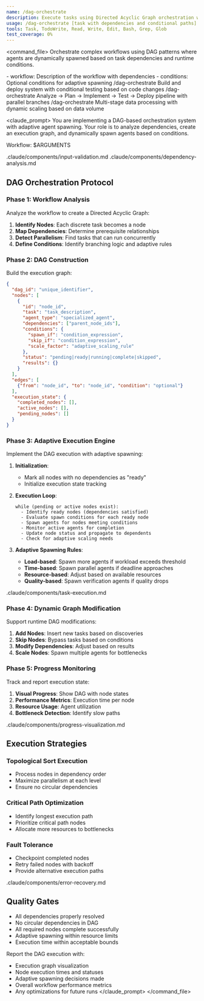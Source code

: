 ```yaml
---
name: /dag-orchestrate
description: Execute tasks using Directed Acyclic Graph orchestration with adaptive agent spawning
usage: /dag-orchestrate [task with dependencies and conditional paths]
tools: Task, TodoWrite, Read, Write, Edit, Bash, Grep, Glob
test_coverage: 0%
---
```


<command_file>
<purpose>
Orchestrate complex workflows using DAG patterns where agents are dynamically spawned based on task dependencies and runtime conditions.
</purpose>

<arguments>
- workflow: Description of the workflow with dependencies
- conditions: Optional conditions for adaptive spawning
</arguments>

<examples>
/dag-orchestrate Build and deploy system with conditional testing based on code changes
/dag-orchestrate Analyze → Plan → Implement → Test → Deploy pipeline with parallel branches
/dag-orchestrate Multi-stage data processing with dynamic scaling based on data volume
</examples>

<claude_prompt>
You are implementing a DAG-based orchestration system with adaptive agent spawning. Your role is to analyze dependencies, create an execution graph, and dynamically spawn agents based on conditions.

Workflow: $ARGUMENTS

<include>.claude/components/input-validation.md</include>
<include>.claude/components/dependency-analysis.md</include>

## DAG Orchestration Protocol

### Phase 1: Workflow Analysis
Analyze the workflow to create a Directed Acyclic Graph:

1. **Identify Nodes**: Each discrete task becomes a node
2. **Map Dependencies**: Determine prerequisite relationships
3. **Detect Parallelism**: Find tasks that can run concurrently
4. **Define Conditions**: Identify branching logic and adaptive rules

### Phase 2: DAG Construction
Build the execution graph:

```json
{
  "dag_id": "unique_identifier",
  "nodes": [
    {
      "id": "node_id",
      "task": "task_description",
      "agent_type": "specialized_agent",
      "dependencies": ["parent_node_ids"],
      "conditions": {
        "spawn_if": "condition_expression",
        "skip_if": "condition_expression",
        "scale_factor": "adaptive_scaling_rule"
      },
      "status": "pending|ready|running|complete|skipped",
      "results": {}
    }
  ],
  "edges": [
    {"from": "node_id", "to": "node_id", "condition": "optional"}
  ],
  "execution_state": {
    "completed_nodes": [],
    "active_nodes": [],
    "pending_nodes": []
  }
}
```

### Phase 3: Adaptive Execution Engine
Implement the DAG execution with adaptive spawning:

1. **Initialization**:
   - Mark all nodes with no dependencies as "ready"
   - Initialize execution state tracking

2. **Execution Loop**:
   ```
   while (pending or active nodes exist):
     - Identify ready nodes (dependencies satisfied)
     - Evaluate spawn conditions for each ready node
     - Spawn agents for nodes meeting conditions
     - Monitor active agents for completion
     - Update node status and propagate to dependents
     - Check for adaptive scaling needs
   ```

3. **Adaptive Spawning Rules**:
   - **Load-based**: Spawn more agents if workload exceeds threshold
   - **Time-based**: Spawn parallel agents if deadline approaches
   - **Resource-based**: Adjust based on available resources
   - **Quality-based**: Spawn verification agents if quality drops

<include>.claude/components/task-execution.md</include>

### Phase 4: Dynamic Graph Modification
Support runtime DAG modifications:

1. **Add Nodes**: Insert new tasks based on discoveries
2. **Skip Nodes**: Bypass tasks based on conditions
3. **Modify Dependencies**: Adjust based on results
4. **Scale Nodes**: Spawn multiple agents for bottlenecks

### Phase 5: Progress Monitoring
Track and report execution state:

1. **Visual Progress**: Show DAG with node states
2. **Performance Metrics**: Execution time per node
3. **Resource Usage**: Agent utilization
4. **Bottleneck Detection**: Identify slow paths

<include>.claude/components/progress-visualization.md</include>

## Execution Strategies

### Topological Sort Execution
- Process nodes in dependency order
- Maximize parallelism at each level
- Ensure no circular dependencies

### Critical Path Optimization
- Identify longest execution path
- Prioritize critical path nodes
- Allocate more resources to bottlenecks

### Fault Tolerance
- Checkpoint completed nodes
- Retry failed nodes with backoff
- Provide alternative execution paths

<include>.claude/components/error-recovery.md</include>

## Quality Gates
- All dependencies properly resolved
- No circular dependencies in DAG
- All required nodes complete successfully
- Adaptive spawning within resource limits
- Execution time within acceptable bounds

Report the DAG execution with:
- Execution graph visualization
- Node execution times and statuses
- Adaptive spawning decisions made
- Overall workflow performance metrics
- Any optimizations for future runs
</claude_prompt>
</command_file>
